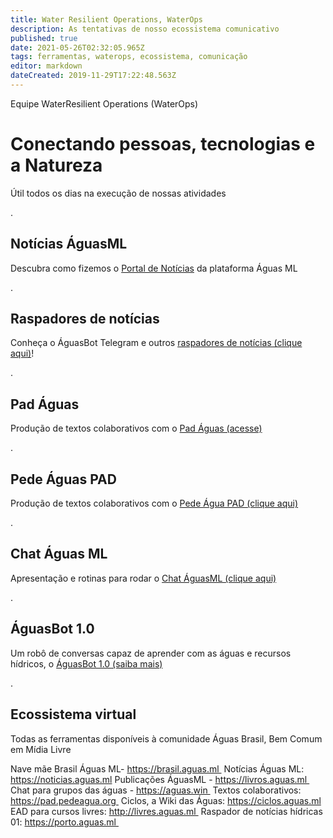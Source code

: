 ```yaml
---
title: Water Resilient Operations, WaterOps
description: As tentativas de nosso ecossistema comunicativo
published: true
date: 2021-05-26T02:32:05.965Z
tags: ferramentas, waterops, ecossistema, comunicação
editor: markdown
dateCreated: 2019-11-29T17:22:48.563Z
---
```


Equipe WaterResilient Operations (WaterOps)


# Conectando pessoas, tecnologias e a Natureza
Útil todos os dias na execução de nossas atividades

.
## Notícias ÁguasML
Descubra como fizemos o [Portal de Notícias](https://ciclos.aguas.ml/plataforma/raspadores/noticias-aguasml "Portal de Notícias ÁguasML") da plataforma Águas ML


.
## Raspadores de notícias
Conheça o ÁguasBot Telegram e outros [raspadores de notícias (clique aqui)](https://ciclos.aguas.ml/plataforma/raspadores "Raspadores ÁguasML")!


.
## Pad Águas 

Produção de textos colaborativos com o [Pad Águas (acesse)](https://pad.aguas.ml")


.
## Pede Águas PAD

Produção de textos colaborativos com o [Pede Água PAD (clique aqui)](https://ciclos.aguas.ml/plataforma/ferramentas/pedeaguapad "Águas PAD ÁguasML")


.
## Chat Águas ML

Apresentação e rotinas para rodar o [Chat ÁguasML (clique aqui)](https://ciclos.aguas.ml/plataforma/ferramentas/waterchat "Chat Águas ML")


.
## ÁguasBot 1.0

Um robô de conversas capaz de aprender com as águas e recursos hídricos, o [ÁguasBot 1.0 (saiba mais)](https://ciclos.aguas.ml/plataforma/ferramentas/aguas-bot-1-0 "Chat Águas ML")

.
## Ecossistema virtual

Todas as ferramentas disponíveis à comunidade Águas Brasil, Bem Comum em Mídia Livre

Nave mãe Brasil Águas ML-  https://brasil.aguas.ml 
Notícias Águas ML: https://noticias.aguas.ml
Publicações ÁguasML - https://livros.aguas.ml 
Chat para grupos das águas - https://aguas.win 
Textos colaborativos: https://pad.pedeagua.org 
Ciclos, a Wiki das Águas: https://ciclos.aguas.ml
EAD para cursos livres: http://livres.aguas.ml 
Raspador de notícias hídricas 01: https://porto.aguas.ml 


